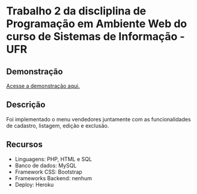 # Trabalho 2 da discliplina de Programação em Ambiente Web do curso de Sistemas de Informação - UFR

## Demonstração

[Acesse a demonstração aqui.](https://desolate-reef-97680.herokuapp.com/)

## Descrição

Foi implementado o menu vendedores juntamente com as funcionalidades de cadastro, listagem, edição e exclusão.

## Recursos

- Linguagens: PHP, HTML e SQL
- Banco de dados: MySQL
- Framework CSS: Bootstrap
- Frameworks Backend: nenhum
- Deploy: Heroku
